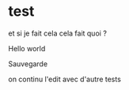 # test

et si je fait cela cela fait quoi ?


Hello world



Sauvegarde




on continu l'edit avec d'autre tests
